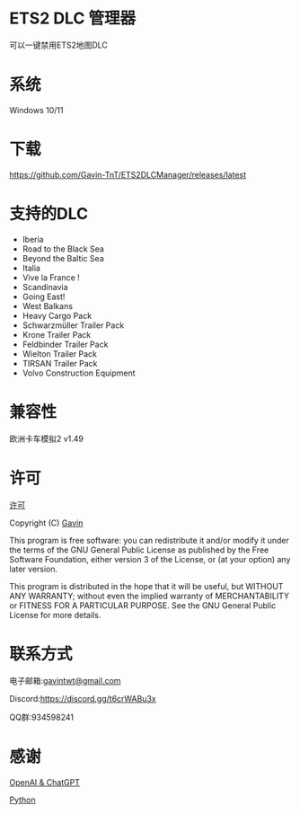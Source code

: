 # ETS2 DLC 管理器
可以一键禁用ETS2地图DLC
# 系统
Windows 10/11
# 下载
https://github.com/Gavin-TnT/ETS2DLCManager/releases/latest
# 支持的DLC
* Iberia
* Road to the Black Sea
* Beyond the Baltic Sea
* Italia
* Vive la France !
* Scandinavia
* Going East!
* West Balkans
* Heavy Cargo Pack
* Schwarzmüller Trailer Pack
* Krone Trailer Pack
* Feldbinder Trailer Pack
* Wielton Trailer Pack
* TIRSAN Trailer Pack
* Volvo Construction Equipment
# 兼容性
欧洲卡车模拟2 v1.49
# 许可
[许可](https://github.com/Gavin-TnT/ETS2DLCManager/blob/main/LICENSE)

Copyright (C) [Gavin](https://github.com/Gavin-TnT)

This program is free software: you can redistribute it and/or modify it under the terms of the GNU General Public License as published by the Free Software Foundation, either version 3 of the License, or (at your option) any later version.

This program is distributed in the hope that it will be useful, but WITHOUT ANY WARRANTY; without even the implied warranty of MERCHANTABILITY or FITNESS FOR A PARTICULAR PURPOSE. See the GNU General Public License for more details.

# 联系方式
电子邮箱:gavintwt@gmail.com

Discord:https://discord.gg/t6crWABu3x

QQ群:934598241
# 感谢
[OpenAI & ChatGPT](https://openai.com/)

[Python](https://www.python.org/)
